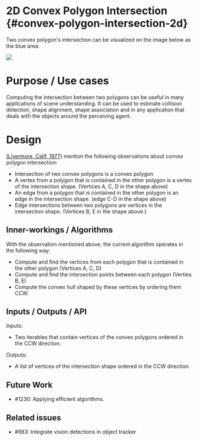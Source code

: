 2D Convex Polygon Intersection {#convex-polygon-intersection-2d}
============

Two convex polygon's intersection can be visualized on the image below as the blue area:

<img src="convex_polygon_intersection.png">

# Purpose / Use cases

Computing the intersection between two polygons can be useful in many applications of scene
understanding. It can be used to estimate collision detection, shape alignment, shape 
association and in any application that deals with the objects around the perceiving agent.

# Design

[\(Livermore, Calif, 1977\)](https://www.osti.gov/servlets/purl/7309916/) mention the following 
observations about convex polygon intersection:

* Intersection of two convex polygons is a convex polygon
* A vertex from a polygon that is contained in the other polygon is a vertex of the intersection 
shape. (Vertices A, C, D in the shape above)
* An edge from a polygon that is contained in the other polygon is an edge in the intersection 
shape. (edge C-D in the shape above)
* Edge intersections between two polygons are vertices in the intersection shape. (Vertices B, 
E in the shape above.)

## Inner-workings / Algorithms

With the observation mentioned above, the current algorithm operates in the following way:

* Compute and find the vertices from each polygon that is contained in the other polygon 
(Vertices A, C, D)
* Compute and find the intersection points between each polygon (Verties B, E)
* Compute the convex hull shaped by these vertices by ordering them CCW.

## Inputs / Outputs / API

Inputs:
* Two iterables that contain vertices of the convex polygons ordered in the CCW direction.

Outputs:
* A list of vertices of the intersection shape ordered in the CCW direction.

## Future Work

- #1230: Applying efficient algorithms.

## Related issues

- #983: Integrate vision detections in object tracker 
